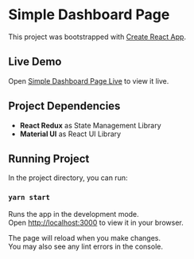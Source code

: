 # Simple Dashboard Page

This project was bootstrapped with [Create React App](https://github.com/facebook/create-react-app).

## Live Demo
Open [Simple Dashboard Page Live](https://golden-jelly-c65f66.netlify.app/) to view it live.

## Project Dependencies
- **React Redux** as State Management Library
- **Material UI** as React UI Library

## Running Project

In the project directory, you can run:

### `yarn start`

Runs the app in the development mode.\
Open [http://localhost:3000](http://localhost:3000) to view it in your browser.

The page will reload when you make changes.\
You may also see any lint errors in the console.
